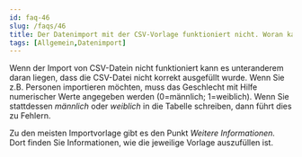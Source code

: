```yaml
---
id: faq-46
slug: /faqs/46
title: Der Datenimport mit der CSV-Vorlage funktioniert nicht. Woran kann das liegen
tags: [Allgemein,Datenimport]
---
```

Wenn der Import von CSV-Datein nicht funktioniert kann es unteranderem daran liegen, dass die CSV-Datei nicht korrekt ausgefüllt wurde. Wenn Sie z.B. Personen importieren möchten, muss das Geschlecht mit Hilfe numerischer Werte angegeben werden (0=männlich; 1=weiblich). Wenn Sie stattdessen *männlich* oder *weiblich* in die Tabelle schreiben, dann führt dies zu Fehlern. 

Zu den meisten Importvorlage gibt es den Punkt *Weitere Informationen.* Dort finden Sie Informationen, wie die jeweilige Vorlage auszufüllen ist. 